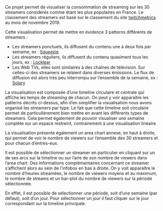 Ce projet permet de visualiser la consommation de streaming sur les 30 streamers considérés comme étant les plus populaires en France.
Le classement des streamers est basé sur le classement du site [twitchmetrics](https://www.twitchmetrics.net/channels/popularity?lang=fr&page=0) au mois de novembre 2019.

Cette visualisation permet de mettre en évidence 3 patterns différents de streamers :
* Les streamers ponctuels, ils diffusent du contenu une à deux fois par semaine, ex : [Squeezie](https://www.twitch.tv/squeezielive/)
* Les streamers réguliers, ils diffusent du contenu quasiment tous les jours, ex : [Locklear](https://www.twitch.tv/locklear/)
* Les Web TVs, elles sont similaires à des chaînes de télévision.
Sur celles-ci des streamers se relaient dans diverses émissions.
Le flux de diffusion est alors très peu interrompu sur l’ensemble de la semaine, ex : [Solary](https://www.twitch.tv/solary/)

La visualisation est composée d’une timeline circulaire et centrale qui affiche les temps de streaming de chacun.
On peut y voir apparaître les patterns décrits ci-dessus, afin d’en simplifier la visualisation nous avons organisé les streamers par type.
Le fait que cette timeline soit circulaire permet de particulièrement bien mettre en avant les différents types de streamers.
Cela permet également de pouvoir visualiser une semaine complète sur un espace restreint, contrairement à une visualisation linéaire.

La visualisation présente également un area chart annexe, en haut à droite, qui permet de voir le nombre de viewers sur l’ensemble des 30 streamers et pour chacun d’entres-eux.

Il est possible de sélectionner un streamer en particulier en cliquant sur un de ses arcs sur la timeline ou sur l’aire de son nombre de viewers dans l’area chart.
Des informations complémentaires concernant ce streamer s’affichent alors au sein de l'infobox en bas à droite.
On y voit apparaître le nombre d’heures streamées, le nombre de viewers moyens et au maximum, le nombre de streams et un bar-plot du nombre de viewers sur la période sélectionnée.

En effet, il est possible de sélectionner une période, soit d’une semaine (par défaut), soit d’un jour.
Pour sélectionner un jour il faut cliquer sur le jour correspondant sur la timeline principale.

